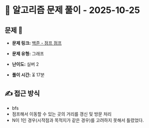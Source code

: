 # 📝 알고리즘 문제 풀이 - 2025-10-25

## 문제 📖

- **문제 링크:** [백준 - 점프 점프](https://www.acmicpc.net/problem/11060)

- **문제 유형:** 그래프

- **난이도:** 실버 2

- **풀이 시간:** ⏳ 17분

## ✍ 접근 방식

- bfs
- 점프해서 이동할 수 있는 곳의 거리를 갱신 및 방문 처리
- N이 1인 경우(시작점과 목적지가 같은 경우)를 고려하지 못해서 틀렸었다.
